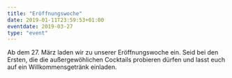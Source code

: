 ```yaml
---
title: "Eröffnungswoche"
date: 2019-01-11T23:59:53+01:00
eventdate: 2019-03-27
type: "event"
---
```

Ab dem 27. März laden wir zu unserer Eröffnungswoche ein. Seid bei den Ersten, die die außergewöhlichen Cocktails probieren dürfen und lasst euch auf ein Willkommensgetränk einladen.